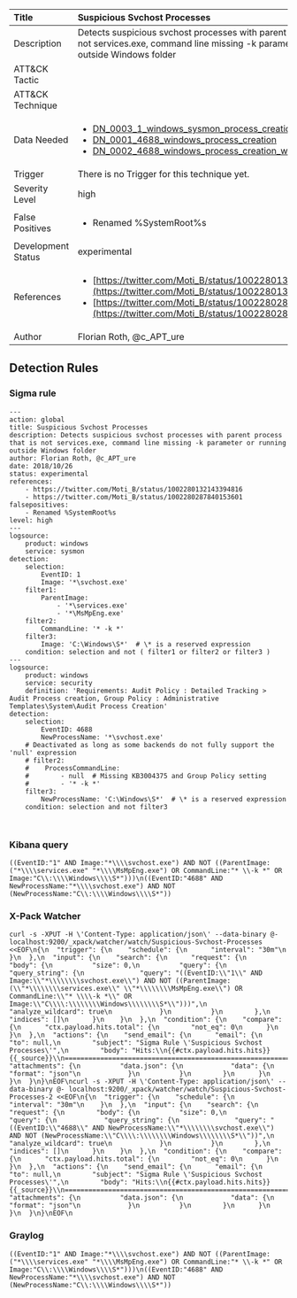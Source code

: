 | Title                | Suspicious Svchost Processes                                                                                                                                                 |
|:---------------------|:------------------------------------------------------------------------------------------------------------------------------------------------------------|
| Description          | Detects suspicious svchost processes with parent process that is not services.exe, command line missing -k parameter or running outside Windows folder                                                                                                                                           |
| ATT&amp;CK Tactic    | <ul></ul>  |
| ATT&amp;CK Technique | <ul></ul>                             |
| Data Needed          | <ul><li>[DN_0003_1_windows_sysmon_process_creation](../Data_Needed/DN_0003_1_windows_sysmon_process_creation.md)</li><li>[DN_0001_4688_windows_process_creation](../Data_Needed/DN_0001_4688_windows_process_creation.md)</li><li>[DN_0002_4688_windows_process_creation_with_commandline](../Data_Needed/DN_0002_4688_windows_process_creation_with_commandline.md)</li></ul>                                                         |
| Trigger              |  There is no Trigger for this technique yet.  |
| Severity Level       | high                                                                                                                                                 |
| False Positives      | <ul><li>Renamed %SystemRoot%s</li></ul>                                                                  |
| Development Status   | experimental                                                                                                                                                |
| References           | <ul><li>[https://twitter.com/Moti_B/status/1002280132143394816](https://twitter.com/Moti_B/status/1002280132143394816)</li><li>[https://twitter.com/Moti_B/status/1002280287840153601](https://twitter.com/Moti_B/status/1002280287840153601)</li></ul>                                                          |
| Author               | Florian Roth, @c_APT_ure                                                                                                                                                |


## Detection Rules

### Sigma rule

```
---
action: global
title: Suspicious Svchost Processes
description: Detects suspicious svchost processes with parent process that is not services.exe, command line missing -k parameter or running outside Windows folder
author: Florian Roth, @c_APT_ure
date: 2018/10/26
status: experimental
references:
    - https://twitter.com/Moti_B/status/1002280132143394816
    - https://twitter.com/Moti_B/status/1002280287840153601
falsepositives: 
    - Renamed %SystemRoot%s 
level: high
---
logsource:
    product: windows
    service: sysmon
detection:
    selection:
        EventID: 1
        Image: '*\svchost.exe'
    filter1:
        ParentImage: 
            - '*\services.exe'
            - '*\MsMpEng.exe'
    filter2:
        CommandLine: '* -k *'
    filter3:
        Image: 'C:\Windows\S*'  # \* is a reserved expression
    condition: selection and not ( filter1 or filter2 or filter3 )
---
logsource:
    product: windows
    service: security
    definition: 'Requirements: Audit Policy : Detailed Tracking > Audit Process creation, Group Policy : Administrative Templates\System\Audit Process Creation'
detection:
    selection:
        EventID: 4688
        NewProcessName: '*\svchost.exe'
    # Deactivated as long as some backends do not fully support the 'null' expression
    # filter2:
    #    ProcessCommandLine:
    #        - null  # Missing KB3004375 and Group Policy setting
    #        - '* -k *'
    filter3:
        NewProcessName: 'C:\Windows\S*'  # \* is a reserved expression
    condition: selection and not filter3

        

```





### Kibana query

```
((EventID:"1" AND Image:"*\\\\svchost.exe") AND NOT ((ParentImage:("*\\\\services.exe" "*\\\\MsMpEng.exe") OR CommandLine:"* \\-k *" OR Image:"C\\:\\\\Windows\\\\S*")))\n((EventID:"4688" AND NewProcessName:"*\\\\svchost.exe") AND NOT (NewProcessName:"C\\:\\\\Windows\\\\S*"))
```





### X-Pack Watcher

```
curl -s -XPUT -H \'Content-Type: application/json\' --data-binary @- localhost:9200/_xpack/watcher/watch/Suspicious-Svchost-Processes <<EOF\n{\n  "trigger": {\n    "schedule": {\n      "interval": "30m"\n    }\n  },\n  "input": {\n    "search": {\n      "request": {\n        "body": {\n          "size": 0,\n          "query": {\n            "query_string": {\n              "query": "((EventID:\\"1\\" AND Image:\\"*\\\\\\\\svchost.exe\\") AND NOT ((ParentImage:(\\"*\\\\\\\\services.exe\\" \\"*\\\\\\\\MsMpEng.exe\\") OR CommandLine:\\"* \\\\-k *\\" OR Image:\\"C\\\\:\\\\\\\\Windows\\\\\\\\S*\\")))",\n              "analyze_wildcard": true\n            }\n          }\n        },\n        "indices": []\n      }\n    }\n  },\n  "condition": {\n    "compare": {\n      "ctx.payload.hits.total": {\n        "not_eq": 0\n      }\n    }\n  },\n  "actions": {\n    "send_email": {\n      "email": {\n        "to": null,\n        "subject": "Sigma Rule \'Suspicious Svchost Processes\'",\n        "body": "Hits:\\n{{#ctx.payload.hits.hits}}{{_source}}\\n================================================================================\\n{{/ctx.payload.hits.hits}}",\n        "attachments": {\n          "data.json": {\n            "data": {\n              "format": "json"\n            }\n          }\n        }\n      }\n    }\n  }\n}\nEOF\ncurl -s -XPUT -H \'Content-Type: application/json\' --data-binary @- localhost:9200/_xpack/watcher/watch/Suspicious-Svchost-Processes-2 <<EOF\n{\n  "trigger": {\n    "schedule": {\n      "interval": "30m"\n    }\n  },\n  "input": {\n    "search": {\n      "request": {\n        "body": {\n          "size": 0,\n          "query": {\n            "query_string": {\n              "query": "((EventID:\\"4688\\" AND NewProcessName:\\"*\\\\\\\\svchost.exe\\") AND NOT (NewProcessName:\\"C\\\\:\\\\\\\\Windows\\\\\\\\S*\\"))",\n              "analyze_wildcard": true\n            }\n          }\n        },\n        "indices": []\n      }\n    }\n  },\n  "condition": {\n    "compare": {\n      "ctx.payload.hits.total": {\n        "not_eq": 0\n      }\n    }\n  },\n  "actions": {\n    "send_email": {\n      "email": {\n        "to": null,\n        "subject": "Sigma Rule \'Suspicious Svchost Processes\'",\n        "body": "Hits:\\n{{#ctx.payload.hits.hits}}{{_source}}\\n================================================================================\\n{{/ctx.payload.hits.hits}}",\n        "attachments": {\n          "data.json": {\n            "data": {\n              "format": "json"\n            }\n          }\n        }\n      }\n    }\n  }\n}\nEOF\n
```





### Graylog

```
((EventID:"1" AND Image:"*\\\\svchost.exe") AND NOT ((ParentImage:("*\\\\services.exe" "*\\\\MsMpEng.exe") OR CommandLine:"* \\-k *" OR Image:"C\\:\\\\Windows\\\\S*")))\n((EventID:"4688" AND NewProcessName:"*\\\\svchost.exe") AND NOT (NewProcessName:"C\\:\\\\Windows\\\\S*"))
```

